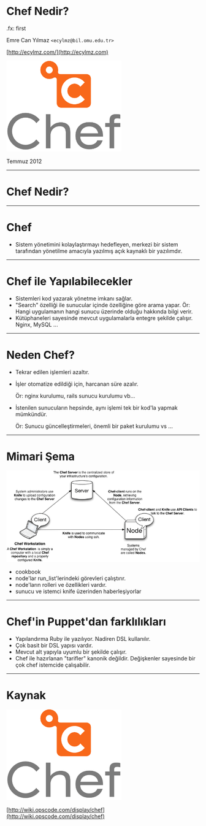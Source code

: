 # Chef Nedir?

.fx: first

Emre Can Yılmaz `<ecylmz@bil.omu.edu.tr>`

[http://ecylmz.com/](http://ecylmz.com)

![chef](media/chef-logo.png)

Temmuz 2012

---

# Chef Nedir?

---

# Chef

- Sistem yönetimini kolaylaştırmayı hedefleyen, merkezi bir sistem tarafından
  yönetilme amacıyla yazılmış açık kaynaklı bir yazılımdır.

---

# Chef ile Yapılabilecekler

- Sistemleri kod yazarak yönetme imkanı sağlar.
- "Search" özelliği ile sunucular içinde özelliğine göre arama yapar.
  Ör: Hangi uygulamanın hangi sunucu üzerinde olduğu hakkında
  bilgi verir.
- Kütüphaneleri sayesinde mevcut uygulamalarla entegre şekilde çalışır. Nginx, MySQL ...

---

# Neden Chef?

- Tekrar edilen işlemleri azaltır.
- İşler otomatize edildiği için, harcanan süre azalır.

  Ör: nginx kurulumu, rails sunucu kurulumu vb...

- İstenilen sunucuların hepsinde, aynı işlemi tek bir kod'la yapmak mümkündür.

  Ör: Sunucu güncelleştirmeleri, önemli bir paket kurulumu vs ...

---

# Mimari Şema

![chef-basics-nwc](media/chef-basics-nwc.png)

- cookbook
- node'lar run_list'lerindeki görevleri çalıştırır.
- node'ların rolleri ve özellikleri vardır.
- sunucu ve istemci knife üzerinden haberleşiyorlar

---

# Chef'in Puppet'dan farklılıkları

- Yapılandırma Ruby ile yazılıyor. Nadiren DSL kullanılır.
- Çok basit bir DSL yapısı vardır.
- Mevcut alt yapıyla uyumlu bir şekilde çalışır.
- Chef ile hazırlanan "tarifler" kanonik değildir. Değişkenler sayesinde bir çok
  chef istemcide çalışabilir.

---

# Kaynak

![chef](media/chef-logo.png)

[http://wiki.opscode.com/display/chef](http://wiki.opscode.com/display/chef)
